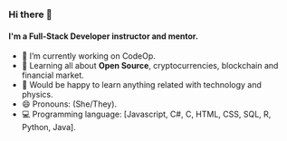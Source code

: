 ### Hi there 🖖

#### I'm a Full-Stack Developer instructor and mentor.


- 🔭 I’m currently working on CodeOp.
- 🌱 Learning all about **Open Source**, cryptocurrencies, blockchain and financial market.
- 🤖 Would be happy to learn anything related with technology and physics.
- 😄 Pronouns: (She/They).
- 💻 Programming language: [Javascript, C#, C, HTML, CSS, SQL, R, Python, Java].
